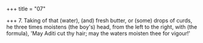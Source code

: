 +++
title = "07"

+++
7. Taking of that (water), (and) fresh butter, or (some) drops of curds, he three times moistens (the boy's) head, from the left to the right, with (the formula), 'May Aditi cut thy hair; may the waters moisten thee for vigour!'
